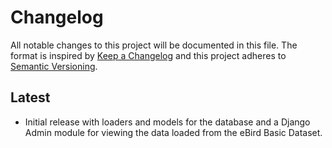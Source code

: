 # Changelog
All notable changes to this project will be documented in this file.
The format is inspired by [Keep a Changelog](https://keepachangelog.com/en/1.0.0/)
and this project adheres to [Semantic Versioning](https://semver.org/spec/v2.0.0.html).

## Latest

- Initial release with loaders and models for the database and a Django Admin module
  for viewing the data loaded from the eBird Basic Dataset.
